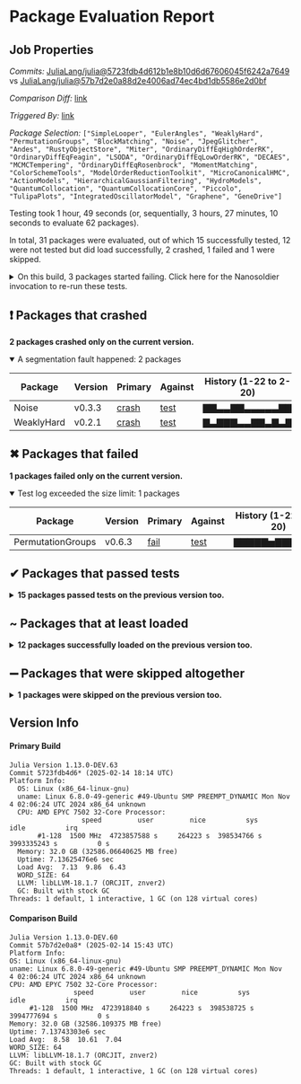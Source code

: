 # Package Evaluation Report

## Job Properties

*Commits:* [JuliaLang/julia@5723fdb4d612b1e8b10d6d67606045f6242a7649](https://github.com/JuliaLang/julia/commit/5723fdb4d612b1e8b10d6d67606045f6242a7649) vs [JuliaLang/julia@57b7d2e0a88d2e4006ad74ec4bd1db5586e2d0bf](https://github.com/JuliaLang/julia/commit/57b7d2e0a88d2e4006ad74ec4bd1db5586e2d0bf)

*Comparison Diff:* [link](https://github.com/JuliaLang/julia/compare/57b7d2e0a88d2e4006ad74ec4bd1db5586e2d0bf...5723fdb4d612b1e8b10d6d67606045f6242a7649)

*Triggered By:* [link](https://github.com/JuliaLang/julia/pull/57409#issuecomment-2671601620)

*Package Selection:* `["SimpleLooper", "EulerAngles", "WeaklyHard", "PermutationGroups", "BlockMatching", "Noise", "JpegGlitcher", "Andes", "RustyObjectStore", "Miter", "OrdinaryDiffEqHighOrderRK", "OrdinaryDiffEqFeagin", "LSODA", "OrdinaryDiffEqLowOrderRK", "DECAES", "MCMCTempering", "OrdinaryDiffEqRosenbrock", "MomentMatching", "ColorSchemeTools", "ModelOrderReductionToolkit", "MicroCanonicalHMC", "ActionModels", "HierarchicalGaussianFiltering", "HydroModels", "QuantumCollocation", "QuantumCollocationCore", "Piccolo", "TulipaPlots", "IntegratedOscillatorModel", "Graphene", "GeneDrive"]`

Testing took 1 hour, 49 seconds (or, sequentially, 3 hours, 27 minutes, 10 seconds to evaluate 62 packages).

In total, 31 packages were evaluated, out of which 15 successfully tested, 12 were not tested but did load successfully, 2 crashed, 1 failed and 1 were skipped.


<details><summary>On this build, 3 packages started failing. Click here for the Nanosoldier invocation to re-run these tests.</summary>
<p>

```
@nanosoldier `runtests(["Noise", "PermutationGroups", "WeaklyHard"])`
```

</p>
</details>


## ❗ Packages that crashed

**2 packages crashed only on the current version.**

<details open><summary>A segmentation fault happened: 2 packages</summary>
<p>


| Package | Version | Primary | Against | History (1-22 to 2-20) |
| ------- | ------- | ------- | ------- | ------- |
| Noise | v0.3.3 | [crash](https://s3.amazonaws.com/julialang-reports/nanosoldier/pkgeval/by_hash/5723fdb_vs_57b7d2e/Noise.primary.log) | [test](https://s3.amazonaws.com/julialang-reports/nanosoldier/pkgeval/by_hash/5723fdb_vs_57b7d2e/Noise.against.log) | <span class="history">▇▇▃▃▇▇▃▃▃▃▃▇▇</span> |
| WeaklyHard | v0.2.1 | [crash](https://s3.amazonaws.com/julialang-reports/nanosoldier/pkgeval/by_hash/5723fdb_vs_57b7d2e/WeaklyHard.primary.log) | [test](https://s3.amazonaws.com/julialang-reports/nanosoldier/pkgeval/by_hash/5723fdb_vs_57b7d2e/WeaklyHard.against.log) | <span class="history">▇▃▇▇▇▃▃▇▇▃▇▃▇</span> |

</p>
</details>



## ✖ Packages that failed

**1 packages failed only on the current version.**

<details open><summary>Test log exceeded the size limit: 1 packages</summary>
<p>


| Package | Version | Primary | Against | History (1-22 to 2-20) |
| ------- | ------- | ------- | ------- | ------- |
| PermutationGroups | v0.6.3 | [fail](https://s3.amazonaws.com/julialang-reports/nanosoldier/pkgeval/by_hash/5723fdb_vs_57b7d2e/PermutationGroups.primary.log) | [test](https://s3.amazonaws.com/julialang-reports/nanosoldier/pkgeval/by_hash/5723fdb_vs_57b7d2e/PermutationGroups.against.log) | <span class="history">▇▇▇▇▇▅▇▇▇▇▇▇▇</span> |

</p>
</details>



## ✔ Packages that passed tests

<details><summary><strong>15 packages passed tests on the previous version too.</strong></summary>
<p>

<details open><summary>Other: 15 packages</summary>
<p>


| Package | History (1-22 to 2-20) |
| ------- | ------- |
| [OrdinaryDiffEqRosenbrock v1.6.0](https://s3.amazonaws.com/julialang-reports/nanosoldier/pkgeval/by_hash/5723fdb_vs_57b7d2e/OrdinaryDiffEqRosenbrock.primary.log) | <span class="history">▇▇▇▇▅▅▅▅▅▇▇▅▅</span> |
| [OrdinaryDiffEqLowOrderRK v1.2.0](https://s3.amazonaws.com/julialang-reports/nanosoldier/pkgeval/by_hash/5723fdb_vs_57b7d2e/OrdinaryDiffEqLowOrderRK.primary.log) | <span class="history">▇▇▇▇▅▅▅▅▅▇▇▇▇</span> |
| [OrdinaryDiffEqHighOrderRK v1.1.0](https://s3.amazonaws.com/julialang-reports/nanosoldier/pkgeval/by_hash/5723fdb_vs_57b7d2e/OrdinaryDiffEqHighOrderRK.primary.log) | <span class="history">▇▇▇▇▅▅▅▅▅▇▇▇▇</span> |
| [OrdinaryDiffEqFeagin v1.1.0](https://s3.amazonaws.com/julialang-reports/nanosoldier/pkgeval/by_hash/5723fdb_vs_57b7d2e/OrdinaryDiffEqFeagin.primary.log) | <span class="history">▇▇▇▇▅▅▅▅▅▇▇▇▇</span> |
| [QuantumCollocation v0.6.0](https://s3.amazonaws.com/julialang-reports/nanosoldier/pkgeval/by_hash/5723fdb_vs_57b7d2e/QuantumCollocation.primary.log) | <span class="history">▇▇▅▅▃▃▃▃▃▅▇▇▇</span> |
| [LSODA v0.7.5](https://s3.amazonaws.com/julialang-reports/nanosoldier/pkgeval/by_hash/5723fdb_vs_57b7d2e/LSODA.primary.log) | <span class="history">▇▇▇▇▅▅▅▅▅▇▇▇▇</span> |
| [EulerAngles v0.2.0](https://s3.amazonaws.com/julialang-reports/nanosoldier/pkgeval/by_hash/5723fdb_vs_57b7d2e/EulerAngles.primary.log) | <span class="history">▅▇▅▇▅▅▇▇▅▅▅▅▅</span> |
| [JpegGlitcher v1.1.0](https://s3.amazonaws.com/julialang-reports/nanosoldier/pkgeval/by_hash/5723fdb_vs_57b7d2e/JpegGlitcher.primary.log) | <span class="history">▇▇▇▇▇▇▅▅▅▇▅▅▅</span> |
| [Andes v1.0.0](https://s3.amazonaws.com/julialang-reports/nanosoldier/pkgeval/by_hash/5723fdb_vs_57b7d2e/Andes.primary.log) | <span class="history">▇▇▅▅▇▇▇▅▇▇▇▇▇</span> |
| [SimpleLooper v0.4.0](https://s3.amazonaws.com/julialang-reports/nanosoldier/pkgeval/by_hash/5723fdb_vs_57b7d2e/SimpleLooper.primary.log) | <span class="history">▇▇▇▅▅▅▅▇▇▅▅▇▅</span> |
| [Miter v0.15.0](https://s3.amazonaws.com/julialang-reports/nanosoldier/pkgeval/by_hash/5723fdb_vs_57b7d2e/Miter.primary.log) | <span class="history">▇▇▇▅▇▅▅▇▇▅▇▇▇</span> |
| [MCMCTempering v0.3.2](https://s3.amazonaws.com/julialang-reports/nanosoldier/pkgeval/by_hash/5723fdb_vs_57b7d2e/MCMCTempering.primary.log) | <span class="history">▇▅▇▇▅▅▅▇▇▇▇▅▇</span> |
| [ModelOrderReductionToolkit v1.1.5](https://s3.amazonaws.com/julialang-reports/nanosoldier/pkgeval/by_hash/5723fdb_vs_57b7d2e/ModelOrderReductionToolkit.primary.log) | <span class="history">▇▇▃▃▅▅▅▅▅▃▇▇▇</span> |
| [QuantumCollocationCore v0.3.0](https://s3.amazonaws.com/julialang-reports/nanosoldier/pkgeval/by_hash/5723fdb_vs_57b7d2e/QuantumCollocationCore.primary.log) | <span class="history">▇▇▇▇▃▃▃▃▃▅▇▇▇</span> |
| [RustyObjectStore v0.11.1](https://s3.amazonaws.com/julialang-reports/nanosoldier/pkgeval/by_hash/5723fdb_vs_57b7d2e/RustyObjectStore.primary.log) | <span class="history">▇▇▇▇▅▅▇▅▇▅▇▇▅</span> |

</p>
</details>


</p>
</details>


## ~ Packages that at least loaded

<details><summary><strong>12 packages successfully loaded on the previous version too.</strong></summary>
<p>

<details open><summary>Other: 12 packages</summary>
<p>


| Package | History (1-22 to 2-20) |
| ------- | ------- |
| [ActionModels v0.6.6](https://s3.amazonaws.com/julialang-reports/nanosoldier/pkgeval/by_hash/5723fdb_vs_57b7d2e/ActionModels.primary.log) | <span class="history">▅▅▅▅▅▅▅▅▅▅▅▅▅</span> |
| [BlockMatching v0.2.0](https://s3.amazonaws.com/julialang-reports/nanosoldier/pkgeval/by_hash/5723fdb_vs_57b7d2e/BlockMatching.primary.log) | <span class="history">▇▇▇▇▅▅▅▅▅▅▅▅▅</span> |
| [DECAES v0.6.0](https://s3.amazonaws.com/julialang-reports/nanosoldier/pkgeval/by_hash/5723fdb_vs_57b7d2e/DECAES.primary.log) | <span class="history">▅▅▅▅▅▅▅▅▅▅▅▅▅</span> |
| [ColorSchemeTools v1.6.0](https://s3.amazonaws.com/julialang-reports/nanosoldier/pkgeval/by_hash/5723fdb_vs_57b7d2e/ColorSchemeTools.primary.log) | <span class="history">▇▇▇▇▅▅▅▅▅▅▅▅▅</span> |
| [MomentMatching v1.0.0](https://s3.amazonaws.com/julialang-reports/nanosoldier/pkgeval/by_hash/5723fdb_vs_57b7d2e/MomentMatching.primary.log) | <span class="history">▇▇▇▅▅▅▅▅▅▇▅▅▅</span> |
| [MicroCanonicalHMC v0.1.7](https://s3.amazonaws.com/julialang-reports/nanosoldier/pkgeval/by_hash/5723fdb_vs_57b7d2e/MicroCanonicalHMC.primary.log) | <span class="history">▅▅▅▅▅▅▅▅▅▅▅▅▅</span> |
| [HierarchicalGaussianFiltering v0.6.2](https://s3.amazonaws.com/julialang-reports/nanosoldier/pkgeval/by_hash/5723fdb_vs_57b7d2e/HierarchicalGaussianFiltering.primary.log) | <span class="history">▅▅▅▅▅▅▅▅▅▅▅▅▅</span> |
| [HydroModels v0.1.5](https://s3.amazonaws.com/julialang-reports/nanosoldier/pkgeval/by_hash/5723fdb_vs_57b7d2e/HydroModels.primary.log) | <span class="history">▅▅▅▅▅▅▅▅▅▅▅▅▅</span> |
| [TulipaPlots v0.1.0](https://s3.amazonaws.com/julialang-reports/nanosoldier/pkgeval/by_hash/5723fdb_vs_57b7d2e/TulipaPlots.primary.log) | <span class="history">▅▅▅▅▅▅▅▅▅▅▅▅▇</span> |
| [Graphene v0.2.0](https://s3.amazonaws.com/julialang-reports/nanosoldier/pkgeval/by_hash/5723fdb_vs_57b7d2e/Graphene.primary.log) | <span class="history">▅▅▅▅▅▅▅▅▅▅▅▅▅</span> |
| [GeneDrive v0.1.0](https://s3.amazonaws.com/julialang-reports/nanosoldier/pkgeval/by_hash/5723fdb_vs_57b7d2e/GeneDrive.primary.log) | <span class="history">▅▅▅▅▅▅▅▅▅▅▅▅▅</span> |
| [IntegratedOscillatorModel v0.1.3](https://s3.amazonaws.com/julialang-reports/nanosoldier/pkgeval/by_hash/5723fdb_vs_57b7d2e/IntegratedOscillatorModel.primary.log) | <span class="history">▁▁▁▁▁▁▁▁▁▁▁▁▁</span> |

</p>
</details>


</p>
</details>


## ➖ Packages that were skipped altogether

<details><summary><strong>1 packages were skipped on the previous version too.</strong></summary>
<p>

<details open><summary>Package does not have any tests: 1 packages</summary>
<p>


| Package | History (1-22 to 2-20) |
| ------- | ------- |
| [Piccolo v0.6.0](https://s3.amazonaws.com/julialang-reports/nanosoldier/pkgeval/by_hash/5723fdb_vs_57b7d2e/Piccolo.primary.log) | <span class="history">▁▁▁▁▁▁▁▁▁▁▁▁▁</span> |

</p>
</details>


</p>
</details>


## Version Info

#### Primary Build

```
Julia Version 1.13.0-DEV.63
Commit 5723fdb4d6* (2025-02-14 18:14 UTC)
Platform Info:
  OS: Linux (x86_64-linux-gnu)
  uname: Linux 6.8.0-49-generic #49-Ubuntu SMP PREEMPT_DYNAMIC Mon Nov  4 02:06:24 UTC 2024 x86_64 unknown
  CPU: AMD EPYC 7502 32-Core Processor: 
                  speed         user         nice          sys         idle          irq
       #1-128  1500 MHz  4723857588 s     264223 s  398534766 s  3993335243 s          0 s
  Memory: 32.0 GB (32586.06640625 MB free)
  Uptime: 7.13625476e6 sec
  Load Avg:  7.13  9.86  6.43
  WORD_SIZE: 64
  LLVM: libLLVM-18.1.7 (ORCJIT, znver2)
  GC: Built with stock GC
Threads: 1 default, 1 interactive, 1 GC (on 128 virtual cores)

```

  #### Comparison Build

  ```
Julia Version 1.13.0-DEV.60
Commit 57b7d2e0a8* (2025-02-14 15:43 UTC)
Platform Info:
  OS: Linux (x86_64-linux-gnu)
  uname: Linux 6.8.0-49-generic #49-Ubuntu SMP PREEMPT_DYNAMIC Mon Nov  4 02:06:24 UTC 2024 x86_64 unknown
  CPU: AMD EPYC 7502 32-Core Processor: 
                  speed         user         nice          sys         idle          irq
       #1-128  1500 MHz  4723918840 s     264223 s  398538725 s  3994777694 s          0 s
  Memory: 32.0 GB (32586.109375 MB free)
  Uptime: 7.13743303e6 sec
  Load Avg:  8.58  10.61  7.04
  WORD_SIZE: 64
  LLVM: libLLVM-18.1.7 (ORCJIT, znver2)
  GC: Built with stock GC
Threads: 1 default, 1 interactive, 1 GC (on 128 virtual cores)

  ```
  <!-- Generated on 2025-02-24T22:33:16.424 -->

